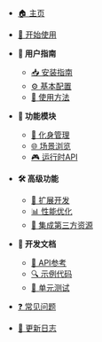 - [🏠 主页](/)
- [🚀 开始使用](getting-started.md)

- **📔 用户指南**
  - [📥 安装指南](installation.md)
  - [⚙️ 基本配置](configuration.md)
  - [📖 使用方法](usage.md)

- **🧩 功能模块**
  - [👤 化身管理](avatar-management.md)
  - [🌐 场景浏览](scene-browsing.md)
  - [🎮 运行时API](runtime-api.md)

- **🛠️ 高级功能**
  - [🔧 扩展开发](extension-development.md)
  - [📊 性能优化](performance.md)
  - [🔌 集成第三方资源](integration.md)

- **📘 开发文档**
  - [🧰 API参考](api-reference.md)
  - [🔍 示例代码](examples.md)
  - [🧪 单元测试](unit-testing.md)

- [❓ 常见问题](faq.md)
- [📝 更新日志](changelog.md) 